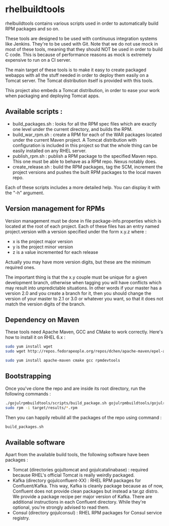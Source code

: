 # rhelbuildtools

rhelbuildtools contains various scripts used in order to automatically build RPM packages and so on. 

These tools are designed to be used with continuous integration systems like Jenkins. They're to be used with Git. Note that we do not use mock in most of these tools, meaning that they should NOT be used in order to build C code. This is because of performance reasons as mock is extremely expensive to run on a CI server.

The main target of these tools is to make it easy to create packaged webapps with all the stuff needed in order to deploy them easily on a Tomcat server. The Tomcat distribution itself is provided with this tools.

This project also embeds a Tomcat distribution, in order to ease your work when packaging and deploying Tomcat apps.

## Available scripts :

* build_packages.sh : looks for all the RPM spec files which are exactly one level under the current directory, and builds the RPM.
* build_war_rpm.sh : create a RPM for each of the WAR packages located under the current Maven project. A Tomcat distribution with configuration is included in this project so that the whole thing can be easily installed on any RHEL server.
* publish_rpm.sh : publish a RPM package to the specified Maven repo. This one must be able to behave as a RPM repo. Nexus notably does.
* create_release.sh : build the RPM packages, tag the SCM, increment the project versions and pushes the built RPM packages to the local maven repo.

Each of these scripts includes a more detailed help. You can display it with the "-h" argument.

## Version management for RPMs

Version management must be done in file package-info.properties which is located at the root of each project. Each of these files has an entry named project.version with a version specified under the form x.y.z where :

* x is the project major version
* y is the project minor version
* z is a value incremented for each release

Actually you may have more version digits, but these are the minimum required ones.

The important thing is that the x.y couple must be unique for a given development branch, otherwise when tagging you will have conflicts which may result into unpredictable situations. In other words if your master has a version 2.0 and you create a branch for it, then you should change the version of your master to 2.1 or 3.0 or whatever you want, so that it does not match the version digits of the branch.

## Dependency on Maven

These tools need Apache Maven, GCC and CMake to work correctly. Here's how to install it on RHEL 6.x :

```bash
sudo yum install wget
sudo wget http://repos.fedorapeople.org/repos/dchen/apache-maven/epel-apache-maven.repo -O /etc/yum.repos.d/epel-apache-maven.repo

sudo yum install apache-maven cmake gcc rpmdevtools
```
   
## Bootstrapping

Once you've clone the repo and are inside its root directory, run the following commands :

```bash
./gojulrpmbuildtools/scripts/build_package.sh gojulrpmbuildtools/gojulrpmbuildtools.spec
sudo rpm -i target/results/*.rpm
```

Then you can happily rebuild all the packages of the repo using command :

```bash
build_packages.sh
```

## Available software

Apart from the available build tools, the following software have been packages :
* Tomcat (directories gojultomcat and gojulcatalinabase) : required because RHEL's official Tomcat is really weirdly packaged.
* Kafka (directory gojulconfluent-XX) : RHEL RPM packages for Confluent/Kafka. This way, Kafka is cleanly package because as of now, Confluent does not provide clean packages but instead a tar.gz distro. We provide a package recipe per major version of Kafka. There are additional instructions in each  Confluent directory. While they're optional, you're strongly advised to read them.
* Consul (directory gojulconsul) : RHEL RPM packages for Consul service registry.
